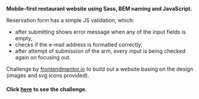 
**Mobile-first restaurant website using Sass, BEM naming and JavaScript.**

Reservation form has a simple JS validation, which:
- after submitting shows error message when any of the input fields is empty,
- checks if the e-mail address is formatted correctly,
- after attempt of submission of the arm, every input is being checked again on focusing out.

Challenge by [frontendmentor.io](https://www.frontendmentor.io/) to build out a website basing on the design (images and svg icons provided). 

#### Click [here](https://www.frontendmentor.io/challenges/dine-restaurant-website-yAt7Vvxt7) to see the challenge.
